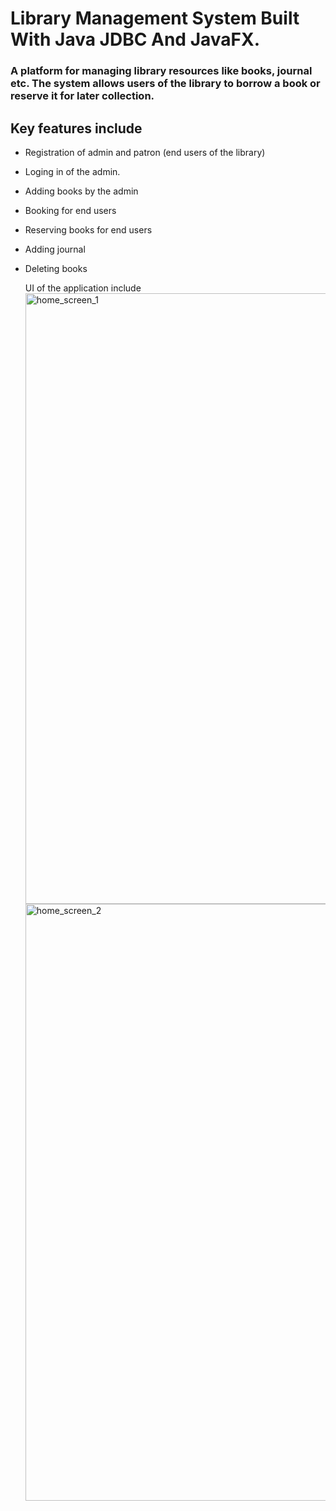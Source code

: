 # Library Management System Built With Java JDBC And JavaFX.
### A platform for managing library resources like books, journal etc. The system allows users of the library to borrow a book or reserve it for later collection.
## Key features include
- Registration of admin and patron (end users of the library)
- Loging in of the admin.
- Adding books by the admin
- Booking for end users
- Reserving books for end users
- Adding journal
- Deleting books

  UI of the application include
  <img width="977" alt="home_screen_1" src="https://github.com/user-attachments/assets/48cbf6b0-81a6-48ea-9412-f9fbf09dd566">
  <img width="955" alt="home_screen_2" src="https://github.com/user-attachments/assets/aefcdebe-b532-4433-a748-3c8675b6a8aa">

